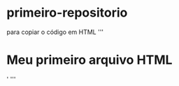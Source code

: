 # primeiro-repositorio
para copiar o código em HTML
'''
<html>
<h1>Meu primeiro arquivo HTML</h1>
</html>'
'''
